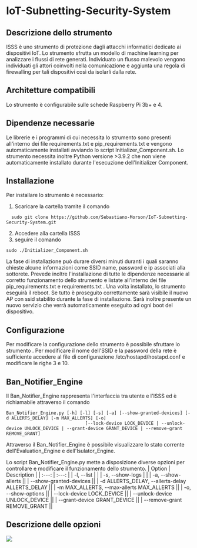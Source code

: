 # IoT-Subnetting-Security-System

## Descrizione dello strumento
ISSS è uno strumento di protezione dagli attacchi informatici dedicato ai dispositivi IoT. 
Lo strumento sfrutta un modello di machine learning per analizzare i flussi di rete generati. Individuato un flusso malevolo vengono individuati gli attori coinvolti nella comunicazione e aggiunta una regola di firewalling per tali dispositivi così da isolarli dalla rete.


## Architetture compatibili
Lo strumento è configurabile sulle schede Raspberry Pi 3b+ e 4.

## Dipendenze necessarie
Le librerie e i programmi di cui necessita lo strumento sono presenti all'interno dei file requirements.txt e pip_requirements.txt e vengono automaticamente installati avviando lo script Initializer_Component.sh.
Lo strumento necessita inoltre Python versione >3.9.2 che non viene automaticamente installato durante l'esecuzione dell'Initializer Component.

## Installazione
Per installare lo strumento è necessario:
1. Scaricare la cartella tramite il comando

```
  sudo git clone https://github.com/Sebastiano-Morson/IoT-Subnetting-Security-System.git
```

2. Accedere alla cartella ISSS
3. seguire il comando 

```
sudo ./Initializer_Component.sh
```

La fase di installazione può durare diversi minuti duranti i quali saranno chieste alcune informazioni come SSID name, password e ip associati alla sottorete. Prevede inoltre l'installazione di tutte le dipendenze necessarie al corretto funzionamento dello strumento e listate all'interno dei file pip_requirements.txt e requirements.txt .
Una volta installato, lo strumento eseguirà il reboot. Se tutto è proseguito correttamente sarà visibile il nuovo AP con ssid stabilito durante la fase di installazione. Sarà inoltre presente un nuovo servizio che verrà automaticamente eseguito ad ogni boot del dispositivo.

## Configurazione
Per modificare la configurazione dello strumento è possibile sfruttare lo strumento .
Per modificare il nome dell'SSID e la password della rete è sufficiente accedere al file di configurazione /etc/hostapd/hostapd.conf e modificare le righe 3 e 10.

## Ban_Notifier_Engine
Il Ban_Notifier_Engine rappresenta l'interfaccia tra utente e l'ISSS ed è richiamabile attraverso il comando
```
Ban_Notifier_Engine.py [-h] [-l] [-s] [-a] [--show-granted-devices] [-d ALLERTS_DELAY] [-m MAX_ALLERTS] [-o]
                              [--lock-device LOCK_DEVICE | --unlock-device UNLOCK_DEVICE | --grant-device GRANT_DEVICE | --remove-grant REMOVE_GRANT]
```

Attraverso il Ban_Notifier_Engine è possibile visualizzare lo stato corrente dell'Evaluation_Engine e dell'Isulator_Engine.

Lo script Ban_Notifier_Engine.py mette a disposizione diverse opzioni per controllare e modificare il funzionamento dello strumento.
| Option | Description |
| :---: | :---: |
| -l, --list | |
| -s, --show-logs | |
| -a, --show-allerts ||
| --show-granted-devices ||
| -d ALLERTS_DELAY, --allerts-delay ALLERTS_DELAY ||
| -m MAX_ALLERTS, --max-allerts MAX_ALLERTS ||
| -o, --show-options ||
| --lock-device LOCK_DEVICE ||
| --unlock-device UNLOCK_DEVICE ||
| --grant-device GRANT_DEVICE ||
| --remove-grant REMOVE_GRANT ||

## Descrizione delle opzioni

![](https://github.com/Sebastiano-Morson/IoT-Subnetting-Security-System/blob/main/readme_folder/ezgif.com-gif-maker.gif)
